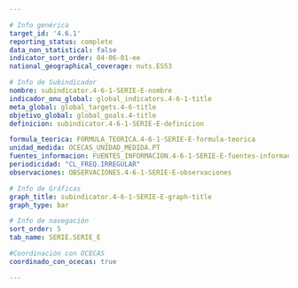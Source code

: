 ```yaml
---

# Info genérica
target_id: '4.6.1'
reporting_status: complete
data_non_statistical: false
indicator_sort_order: 04-06-01-ee
national_geographical_coverage: nuts.ES53

# Info de Subindicador
nombre: subindicator.4-6-1-SERIE-E-nombre
indicador_onu_global: global_indicators.4-6-1-title
meta_global: global_targets.4-6-title
objetivo_global: global_goals.4-title
definicion: subindicator.4-6-1-SERIE-E-definicion

formula_teorica: FORMULA_TEORICA.4-6-1-SERIE-E-formula-teorica
unidad_medida: OCECAS_UNIDAD_MEDIDA.PT
fuentes_informacion: FUENTES_INFORMACION.4-6-1-SERIE-E-fuentes-informacion
periodicidad: "CL_FREQ.IRREGULAR"
observaciones: OBSERVACIONES.4-6-1-SERIE-E-observaciones

# Info de Gráficas
graph_title: subindicator.4-6-1-SERIE-E-graph-title
graph_type: bar

# Info de navegación
sort_order: 5
tab_name: SERIE.SERIE_E

#Coordinación con OCECAS
coordinado_con_ocecas: true

---
```

